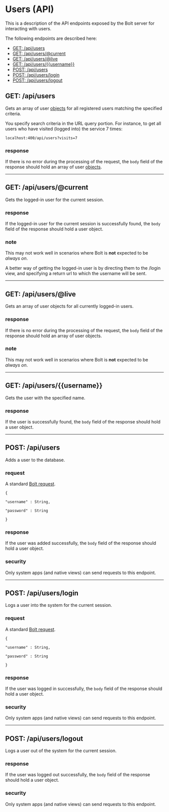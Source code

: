 # Users \(API\)

This is a description of the API endpoints exposed by the Bolt server for interacting with users.

The following endpoints are described here:

* [GET: \/api\/users](#get-apiusers)
* [GET: \/api\/users\/@current](#get-apiuserscurrent)
* [GET: \/api\/users\/@live](#get-apiuserslive)
* [GET: \/api\/users\/{{username}}](#get-apiusersusername)
* [POST: \/api\/users](#post-apiusers)
* [POST: \/api\/users\/login](#post-apiuserslogin)
* [POST: \/api\/users\/logout](#post-apiuserslogout)

## GET: \/api\/users

Gets an array of user [objects](/objects.md) for all registered users matching the specified criteria.

You specify search criteria in the URL query portion. For instance, to get all users who have visited \(logged into\) the service 7 times:

`localhost:400/api/users?visits=7`

### response

If there is no error during the processing of the request, the `body` field of the response should hold an array of user [objects](objects.md).

---

## GET: \/api\/users\/@current

Gets the logged-in user for the current session.

### response

If the logged-in user for the current session is successfully found, the `body` field of the response should hold a user object.

### note

This may not work well in scenarios where Bolt is **not** expected to be _always on_.

A better way of getting the logged-in user is by directing them to the \/login view, and specifying a return url to which the username will be sent.

---

## GET: \/api\/users\/@live

Gets an array of user objects for all currently logged-in users.

### response

If there is no error during the processing of the request, the `body` field of the response should hold an array of user objects.

### note

This may not work well in scenarios where Bolt is **not** expected to be _always on_.

---

## GET: \/api\/users\/{{username}}

Gets the user with the specified name.

### response

If the user is successfully found, the `body` field of the response should hold a user object.

---

## POST: \/api\/users

Adds a user to the database.

### request

A standard [Bolt request](bolt-request.md).

`{`

`"username" : String,`

`"password" : String`

`}`

### response

If the user was added successfully, the `body` field of the response should hold a user object.

### security

Only system apps \(and native views\) can send requests to this endpoint.

---

## POST: \/api\/users\/login

Logs a user into the system for the current session.

### request

A standard [Bolt request](bolt-request.md).

`{`

`"username" : String,`

`"password" : String`

`}`

### response

If the user was logged in successfully, the `body` field of the response should hold a user object.

### security

Only system apps \(and native views\) can send requests to this endpoint.

---

## POST: \/api\/users\/logout

Logs a user out of the system for the current session.

### response

If the user was logged out successfully, the `body` field of the response should hold a user object.

### security

Only system apps \(and native views\) can send requests to this endpoint.

